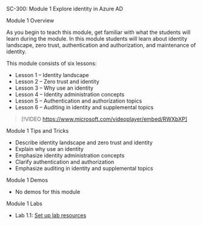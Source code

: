 SC-300: Module 1 Explore identity in Azure AD

Module 1 Overview

As you begin to teach this module, get familiar with what the students will learn during the module. In this module students will learn about identity landscape, zero trust, authentication and authorization, and maintenance of identity.

This module consists of six lessons:

- Lesson 1 – Identity landscape
- Lesson 2 – Zero trust and identity
- Lesson 3 – Why use an identity
- Lesson 4 – Identity administration concepts
- Lesson 5 – Authentication and authorization topics
- Lesson 6 – Auditing in identity and supplemental topics

> [!VIDEO https://www.microsoft.com/videoplayer/embed/RWXbXP]  
 
Module 1 Tips and Tricks

- Describe identity landscape and zero trust and identity
- Explain why use an identity
- Emphasize identity administration concepts
- Clarify authentication and authorization 
- Emphasize auditing in identity and supplemental topics

Module 1 Demos

- No demos for this module

Module 1 Labs

- Lab 1.1: [Set up lab resources](https://aka.ms/ldc)
